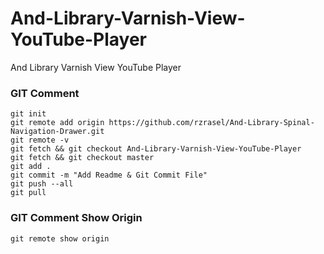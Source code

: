 # And-Library-Varnish-View-YouTube-Player
And Library Varnish View YouTube Player

### GIT Comment
```git_comment_add_origin_and_fetch
git init
git remote add origin https://github.com/rzrasel/And-Library-Spinal-Navigation-Drawer.git
git remote -v
git fetch && git checkout And-Library-Varnish-View-YouTube-Player
git fetch && git checkout master
git add .
git commit -m "Add Readme & Git Commit File"
git push --all
git pull
```


### GIT Comment Show Origin
```git_comment_show_origin
git remote show origin
```
